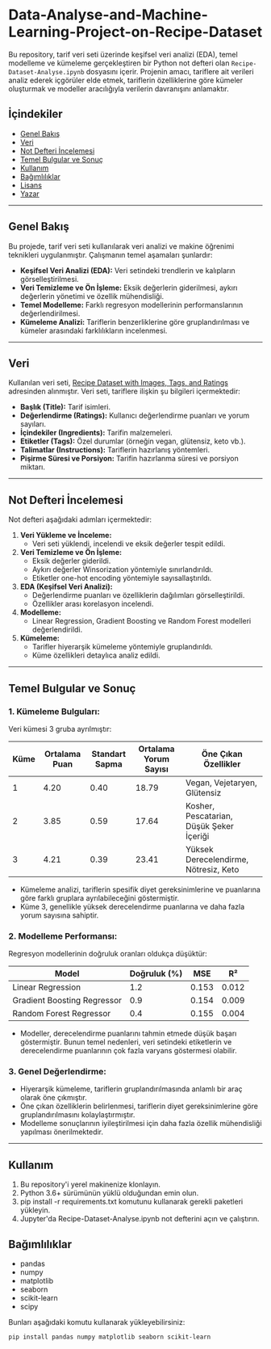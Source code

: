 # Data-Analyse-and-Machine-Learning-Project-on-Recipe-Dataset

Bu repository, tarif veri seti üzerinde keşifsel veri analizi (EDA), temel modelleme ve kümeleme gerçekleştiren bir Python not defteri olan `Recipe-Dataset-Analyse.ipynb` dosyasını içerir. Projenin amacı, tariflere ait verileri analiz ederek içgörüler elde etmek, tariflerin özelliklerine göre kümeler oluşturmak ve modeller aracılığıyla verilerin davranışını anlamaktır.

## İçindekiler

- [Genel Bakış](#genel-bakış)
- [Veri](#veri)
- [Not Defteri İncelemesi](#not-defteri-incelemesi)
- [Temel Bulgular ve Sonuç](#temel-bulgular-ve-sonuç)
- [Kullanım](#kullanım)
- [Bağımlılıklar](#bağımlılıklar)
- [Lisans](#lisans)
- [Yazar](#yazar)

---

## Genel Bakış

Bu projede, tarif veri seti kullanılarak veri analizi ve makine öğrenimi teknikleri uygulanmıştır. Çalışmanın temel aşamaları şunlardır:

- **Keşifsel Veri Analizi (EDA):** Veri setindeki trendlerin ve kalıpların görselleştirilmesi.
- **Veri Temizleme ve Ön İşleme:** Eksik değerlerin giderilmesi, aykırı değerlerin yönetimi ve özellik mühendisliği.
- **Temel Modelleme:** Farklı regresyon modellerinin performanslarının değerlendirilmesi.
- **Kümeleme Analizi:** Tariflerin benzerliklerine göre gruplandırılması ve kümeler arasındaki farklılıkların incelenmesi.

---

## Veri

Kullanılan veri seti, [Recipe Dataset with Images, Tags, and Ratings](https://www.kaggle.com/datasets/seungyeonhan1/recipe-dataset-with-images-tags-and-ratings) adresinden alınmıştır. Veri seti, tariflere ilişkin şu bilgileri içermektedir:

- **Başlık (Title):** Tarif isimleri.
- **Değerlendirme (Ratings):** Kullanıcı değerlendirme puanları ve yorum sayıları.
- **İçindekiler (Ingredients):** Tarifin malzemeleri.
- **Etiketler (Tags):** Özel durumlar (örneğin vegan, glütensiz, keto vb.).
- **Talimatlar (Instructions):** Tariflerin hazırlanış yöntemleri.
- **Pişirme Süresi ve Porsiyon:** Tarifin hazırlanma süresi ve porsiyon miktarı.

---

## Not Defteri İncelemesi

Not defteri aşağıdaki adımları içermektedir:

1. **Veri Yükleme ve İnceleme:**
   - Veri seti yüklendi, incelendi ve eksik değerler tespit edildi.
2. **Veri Temizleme ve Ön İşleme:**
   - Eksik değerler giderildi.
   - Aykırı değerler Winsorization yöntemiyle sınırlandırıldı.
   - Etiketler one-hot encoding yöntemiyle sayısallaştırıldı.
3. **EDA (Keşifsel Veri Analizi):**
   - Değerlendirme puanları ve özelliklerin dağılımları görselleştirildi.
   - Özellikler arası korelasyon incelendi.
4. **Modelleme:**
   - Linear Regression, Gradient Boosting ve Random Forest modelleri değerlendirildi.
5. **Kümeleme:**
   - Tarifler hiyerarşik kümeleme yöntemiyle gruplandırıldı.
   - Küme özellikleri detaylıca analiz edildi.

---

## Temel Bulgular ve Sonuç

### 1. Kümeleme Bulguları:
Veri kümesi 3 gruba ayrılmıştır:

| Küme | Ortalama Puan | Standart Sapma | Ortalama Yorum Sayısı | Öne Çıkan Özellikler                           |
|------|---------------|----------------|------------------------|-----------------------------------------------|
| 1    | 4.20          | 0.40           | 18.79                 | Vegan, Vejetaryen, Glütensiz                  |
| 2    | 3.85          | 0.59           | 17.64                 | Kosher, Pescatarian, Düşük Şeker İçeriği      |
| 3    | 4.21          | 0.39           | 23.41                 | Yüksek Derecelendirme, Nötresiz, Keto         |

- Kümeleme analizi, tariflerin spesifik diyet gereksinimlerine ve puanlarına göre farklı gruplara ayrılabileceğini göstermiştir.
- Küme 3, genellikle yüksek derecelendirme puanlarına ve daha fazla yorum sayısına sahiptir.

### 2. Modelleme Performansı:
Regresyon modellerinin doğruluk oranları oldukça düşüktür:

| Model                      | Doğruluk (%) | MSE    | R²     |
|----------------------------|--------------|--------|--------|
| Linear Regression          | 1.2          | 0.153  | 0.012  |
| Gradient Boosting Regressor| 0.9          | 0.154  | 0.009  |
| Random Forest Regressor    | 0.4          | 0.155  | 0.004  |

- Modeller, derecelendirme puanlarını tahmin etmede düşük başarı göstermiştir. Bunun temel nedenleri, veri setindeki etiketlerin ve derecelendirme puanlarının çok fazla varyans göstermesi olabilir.

### 3. Genel Değerlendirme:
- Hiyerarşik kümeleme, tariflerin gruplandırılmasında anlamlı bir araç olarak öne çıkmıştır.
- Öne çıkan özelliklerin belirlenmesi, tariflerin diyet gereksinimlerine göre gruplandırılmasını kolaylaştırmıştır.
- Modelleme sonuçlarının iyileştirilmesi için daha fazla özellik mühendisliği yapılması önerilmektedir.

---
## Kullanım

1.  Bu repository'i yerel makinenize klonlayın.
2.  Python 3.6+ sürümünün yüklü olduğundan emin olun.
3.  pip install -r requirements.txt komutunu kullanarak gerekli paketleri yükleyin.
4.  Jupyter'da Recipe-Dataset-Analyse.ipynb not defterini açın ve çalıştırın.

## Bağımlılıklar

*   pandas
*   numpy
*   matplotlib
*   seaborn
*   scikit-learn
*   scipy

Bunları aşağıdaki komutu kullanarak yükleyebilirsiniz:

````bash
pip install pandas numpy matplotlib seaborn scikit-learn 

